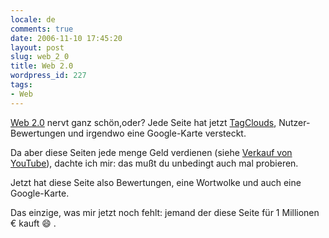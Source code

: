 ```yaml
---
locale: de
comments: true
date: 2006-11-10 17:45:20
layout: post
slug: web_2_0
title: Web 2.0
wordpress_id: 227
tags:
- Web
---
```


[Web 2.0](http://de.wikipedia.org/wiki/Web_2.0) nervt ganz schön,oder? Jede
Seite hat jetzt [TagClouds](http://de.wikipedia.org/wiki/Tag_cloud),
Nutzer-Bewertungen und irgendwo eine Google-Karte versteckt.

Da aber diese Seiten jede menge Geld verdienen (siehe [Verkauf von YouTube](http://www.heise.de/newsticker/meldung/79216)),
dachte ich mir: das mußt du unbedingt auch mal probieren.

Jetzt hat diese Seite also Bewertungen, eine Wortwolke und auch eine
Google-Karte.

Das einzige, was mir jetzt noch fehlt: jemand der diese Seite für 1 Millionen €
kauft :smile: .
